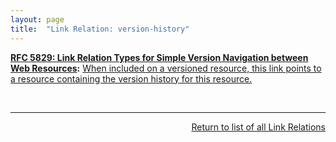 ```yaml
---
layout: page
title:  "Link Relation: version-history"
---
```


**[RFC 5829: Link Relation Types for Simple Version Navigation between Web Resources](/specs/IETF/RFC/5829 "This specification defines a set of link relation types that may be used on Web resources for navigation between a resource and other resources related to version control, such as past versions and working copies."):** [When included on a versioned resource, this link points to a resource containing the version history for this resource.](http://tools.ietf.org/html/rfc5829#section-3.1)

<br/>
<hr/>

<p style="text-align: right"><a href="../link-relations">Return to list of all Link Relations</a></p>